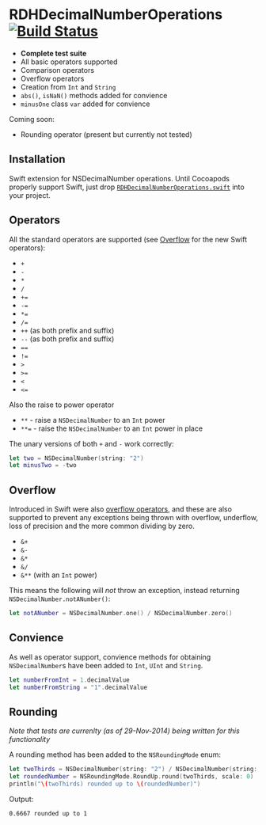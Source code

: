 RDHDecimalNumberOperations [![Build Status](https://travis-ci.org/rhodgkins/RDHDecimalNumberOperations.svg)](https://travis-ci.org/rhodgkins/RDHDecimalNumberOperations)
==========================

* **Complete test suite**
* All basic operators supported
* Comparison operators
* Overflow operators
* Creation from `Int` and `String`
* `abs()`, `isNaN()` methods added for convience
* `minusOne` class `var` added for convience

Coming soon:
* Rounding operator (present but currently not tested)

Installation
-------
Swift extension for NSDecimalNumber operations.
Until Cocoapods properly support Swift, just drop [`RDHDecimalNumberOperations.swift`](https://github.com/rhodgkins/RDHDecimalNumberOperations/blob/master/RDHDecimalNumberOperations.swift) into your project.

Operators
---------

All the standard operators are supported (see [Overflow](#overflow) for the new Swift operators):
* `+`
* `-`
* `*`
* `/`
* `+=`
* `-=`
* `*=`
* `/=`
* `++` (as both prefix and suffix)
* `--` (as both prefix and suffix)
* `==`
* `!=`
* `>`
* `>=`
* `<`
* `<=`

Also the raise to power operator
* `**` - raise a `NSDecimalNumber` to an `Int` power
* `**=` - raise the `NSDecimalNumber` to an `Int` power in place

The unary versions of both `+` and `-` work correctly:
```swift
let two = NSDecimalNumber(string: "2")
let minusTwo = -two
```

Overflow
--------
Introduced in Swift were also [overflow operators](https://developer.apple.com/library/mac/documentation/Swift/Conceptual/Swift_Programming_Language/AdvancedOperators.html#//apple_ref/doc/uid/TP40014097-CH27-XID_73), and these are also supported to prevent any exceptions being thrown with overflow, underflow, loss of precision and the more common dividing by zero.
* `&+`
* `&-`
* `&*`
* `&/`
* `&**` (with an `Int` power)

This means the following will *not* throw an exception, instead returning `NSDecimalNumber.notANumber()`:
```swift
let notANumber = NSDecimalNumber.one() / NSDecimalNumber.zero()
```

Convience
---------
As well as operator support, convience methods for obtaining `NSDecimalNumber`s have been added to `Int`, `UInt` and `String`.
```swift
let numberFromInt = 1.decimalValue
let numberFromString = "1".decimalValue
```

Rounding
--------

*Note that tests are currenlty (as of 29-Nov-2014) being written for this functionality*

A rounding method has been added to the `NSRoundingMode` enum:
```swift
let twoThirds = NSDecimalNumber(string: "2") / NSDecimalNumber(string: "3")
let roundedNumber = NSRoundingMode.RoundUp.round(twoThirds, scale: 0)
println("\(twoThirds) rounded up to \(roundedNumber)")
```
Output:
```
0.6667 rounded up to 1
```

